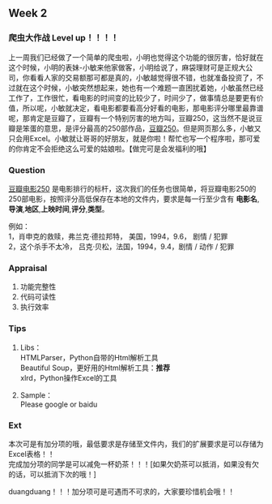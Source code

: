 ## Week 2
### 爬虫大作战 Level up！！！！

上一周我们已经做了一个简单的爬虫啦，小明也觉得这个功能的很厉害，恰好就在这个时候，小明的表妹-小敏来他家做客，小明给说了，麻袋理财可是正规大公司，你看看人家的交易额那可都是真的，小敏越觉得很不错，也就准备投资了，不过就在这个时候，小敏突然想起来，她也有一个难题一直困扰着她，小敏虽然已经工作了，工作很忙，看电影的时间变的比较少了，时间少了，做事情总是要更有价值，所以呢，小敏就决定，看电影都要看高分好看的电影，那电影评分哪里最靠谱呢，那肯定是豆瓣了，豆瓣有一个特别厉害的地方叫，豆瓣250，这当然不是说豆瓣是笨蛋的意思，是评分最高的250部作品，[豆瓣250](http://movie.douban.com/top250)。但是网页那么多，小敏又只会用Excel。小敏就让哥哥的好朋友，就是你啦！帮忙也写一个程序啦，那可爱的你肯定不会拒绝这么可爱的姑娘啦。【做完可是会发福利的哦】

### Question
[豆瓣电影250](http://movie.douban.com/top250) 是电影排行的标杆，这次我们的任务也很简单，将豆瓣电影250的250部电影，按照评分高低保存在本地的文件内，要求是每一行至少含有 **电影名**,**导演**,**地区**,**上映时间**,**评分**,**类型**。

例如：  
1，肖申克的救赎，弗兰克·德拉邦特， 美国，1994，9.6， 剧情 / 犯罪  
2，这个杀手不太冷， 吕克·贝松，法国，1994，9.4，剧情 / 动作 / 犯罪

### Appraisal 
1. 功能完整性
2. 代码可读性
3. 执行效率

### Tips
1. Libs：  
HTMLParser，Python自带的Html解析工具  
Beautiful Soup，更好用的Html解析工具：**推荐**  
xlrd，Python操作Excel的工具

2. Sample：  
Please google or baidu


### Ext
本次可是有加分项的哦，最低要求是存储至文件内，我们的扩展要求是可以存储为Excel表格！！  
完成加分项的同学是可以减免一杯奶茶！！！[如果欠奶茶可以抵消，如果没有欠的话，可以抵消下次的哦！]

duangduang！！！加分项可是可遇而不可求的，大家要珍惜机会哦！！
